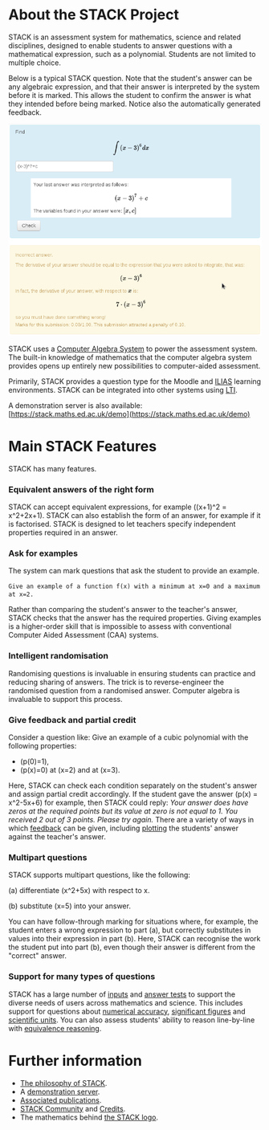 # About the STACK Project

STACK is an assessment system for mathematics, science and related disciplines, designed to enable students to answer questions with a mathematical expression, such as a polynomial. Students are not limited to multiple choice.

Below is a typical STACK question. Note that the student's answer can be any algebraic expression, and that their answer is interpreted by the system before it is marked. This allows the student to confirm the answer is what they intended before being marked. Notice also the automatically generated feedback.

![STACK screenshot](../../content/STACK-screenshot.png)

STACK uses a [Computer Algebra System](../CAS/index.md) to power the assessment system. The built-in knowledge of mathematics that the computer algebra system provides opens up entirely new possibilities to computer-aided assessment.

Primarily, STACK provides a question type for the Moodle and [ILIAS](https://github.com/ilifau/assStackQuestion/) learning environments. STACK can be integrated into other systems using [LTI](../Installation/LTI.md).

A demonstration server is also available:  [https://stack.maths.ed.ac.uk/demo](https://stack.maths.ed.ac.uk/demo)

# Main STACK Features

STACK has many features.

### Equivalent answers of the right form ###

STACK can accept equivalent expressions, for example \((x+1)^2 = x^2+2x+1\). STACK can also establish the form of an answer, for example if it is factorised.  STACK is designed to let teachers specify independent properties required in an answer.

### Ask for examples ###

The system can mark questions that ask the student to provide an example.

    Give an example of a function f(x) with a minimum at x=0 and a maximum at x=2.

Rather than comparing the student's answer to the teacher's answer, STACK checks that the answer has the required properties.  Giving examples is a higher-order skill that is impossible to assess with conventional Computer Aided Assessment (CAA) systems.

### Intelligent randomisation ###

Randomising questions is invaluable in ensuring students can practice and reducing sharing of answers. The trick is to reverse-engineer the randomised question from a randomised answer. Computer algebra is invaluable to support this process.

### Give feedback and partial credit ###

Consider a question like:
Give an example of a cubic polynomial with the following properties:

* \(p(0)=1\),
* \(p(x)=0\) at \(x=2\) and at \(x=3\).

Here, STACK can check each condition separately on the student's answer and assign partial credit accordingly. If the student gave the answer \(p(x) = x^2-5x+6\) for example, then STACK could reply: _Your answer does have zeros at the required points but its value at zero is not equal to 1. You received 2 out of 3 points. Please try again._ There are a variety of ways in which [feedback](../Authoring/Feedback.md) can be given, including [plotting](../CAS/Plots.md) the students' answer against the teacher's answer.

### Multipart questions

STACK supports multipart questions, like the following:

(a) differentiate \(x^2+5x\) with respect to x.

(b) substitute \(x=5\) into your answer.

You can have follow-through marking for situations where, for example, the student enters a wrong expression to part (a), but correctly substitutes in values into their expression in part (b). Here, STACK can recognise the work the student put into part (b), even though their answer is different from the "correct" answer.

### Support for many types of questions

STACK has a large number of [inputs](../Authoring/Inputs.md) and [answer tests](../Authoring/AnswerTests/index.md) to support the diverse needs of users across mathematics and science. This includes support for questions about [numerical accuracy](../Authoring/AnswerTests/Numerical.md), [significant figures](../Authoring/AnswerTests/Numerical.md#Significant_figure_testing) and [scientific units](../Topics/Units.md). You can also assess students' ability to reason line-by-line with [equivalence reasoning](../Authoring/Equivalence_reasoning.md). 

# Further information

* [The philosophy of STACK](The_philosophy_of_STACK.md).
* A [demonstration server](https://stack.maths.ed.ac.uk/demo).
* [Associated publications](Publications.md).
* [STACK Community](Community.md) and [Credits](Credits.md).
* The mathematics behind [the STACK logo](Logo.md).

